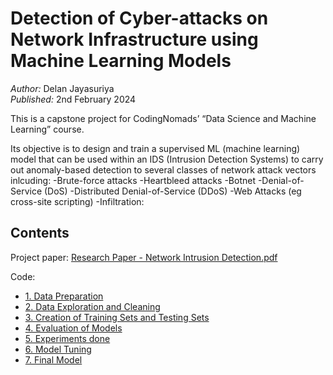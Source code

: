# Detection of Cyber-attacks on Network Infrastructure using Machine Learning Models
*Author:* Delan Jayasuriya<br>
*Published:* 2nd February 2024

This is a capstone project for CodingNomads’ “Data Science and Machine Learning” course.

Its objective is to design and train a supervised ML (machine learning) model that can be used within an IDS (Intrusion Detection Systems) to carry out anomaly-based detection to several classes of network attack vectors inlcuding:
-Brute-force attacks
-Heartbleed attacks
-Botnet
-Denial-of-Service (DoS)
-Distributed Denial-of-Service (DDoS)
-Web Attacks (eg cross-site scripting)
-Infiltration:

## Contents
Project paper: [Research Paper - Network Intrusion Detection.pdf](/Research%20Paper%20-%20Network%20Intrusion%20Detection.pdf)

Code:
- [1. Data Preparation](/1.DataPrep.ipynb)
- [2. Data Exploration and Cleaning](/2.Exploration%20and%20Clean.ipynb)
- [3. Creation of Training Sets and Testing Sets](/3.Training%20Sets.ipynb)
- [4. Evaluation of Models](/4.Evaluate%20Models.ipynb)
- [5. Experiments done](/5.Experiments.ipynb)
- [6. Model Tuning](/6.Model%20Tuning.ipynb)
- [7. Final Model](/7.Final%20Model.ipynb)
